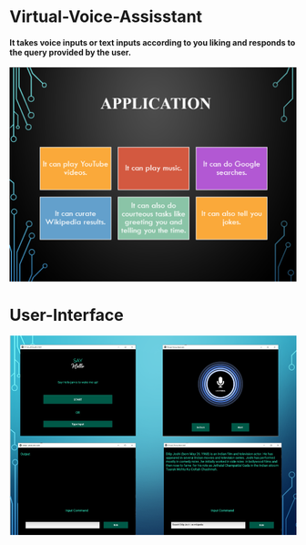 # Virtual-Voice-Assisstant
#### It takes voice inputs or text inputs according to you liking and responds to the query provided by the user.
![program applications](https://github.com/abhinav-gif/Virtual-Voice-Assisstant/blob/main/applications.png)
# User-Interface
![User-Interface](https://github.com/abhinav-gif/Virtual-Voice-Assisstant/blob/main/interface.png)
